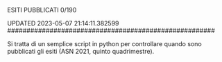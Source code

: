 ESITI PUBBLICATI 0/190 

UPDATED 2023-05-07 21:14:11.382599
######################################################

Si tratta di un semplice script in python per controllare quando sono pubblicati gli esiti (ASN 2021, quinto quadrimestre).

